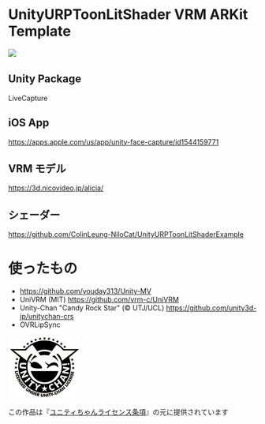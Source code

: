 # UnityURPToonLitShader VRM ARKit Template

<a href="https://ibkr.com/referral/zhenwei375"><img src="https://github.com/aizwellenstan/UnityLiveStageURPTemplate/blob/master/Preview.gif" width="400"/></a>

## Unity Package
LiveCapture

## iOS App
https://apps.apple.com/us/app/unity-face-capture/id1544159771

## VRM モデル
https://3d.nicovideo.jp/alicia/

## シェーダー
https://github.com/ColinLeung-NiloCat/UnityURPToonLitShaderExample

# 使ったもの
- https://github.com/youday313/Unity-MV
- UniVRM (MIT) https://github.com/vrm-c/UniVRM
- Unity-Chan "Candy Rock Star" (© UTJ/UCL) https://github.com/unity3d-jp/unitychan-crs
- OVRLipSync

<img src="UCL2.0/License Logo/Others/png/Light_Frame.png" alt="UCL2.0">

この作品は『[ユニティちゃんライセンス条項](http://unity-chan.com/contents/license_jp/)』の元に提供されています

